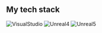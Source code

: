 <h2> My tech stack </h2>

![VisualStudio](https://img.shields.io/badge/-VisualStudio-blue)
![Unreal4](https://img.shields.io/badge/-Unreal4-blue)
![Unreal5](https://img.shields.io/badge/-Unreal5-green)
